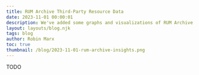 ```yaml
---
title: RUM Archive Third-Party Resource Data
date: 2023-11-01 00:00:01
description: We've added some graphs and visualizations of RUM Archive data into a new Insights tab!
layout: layouts/blog.njk
tags: blog
author: Robin Marx
toc: true
thumbnail: /blog/2023-11-01-rum-archive-insights.png
---
```


TODO